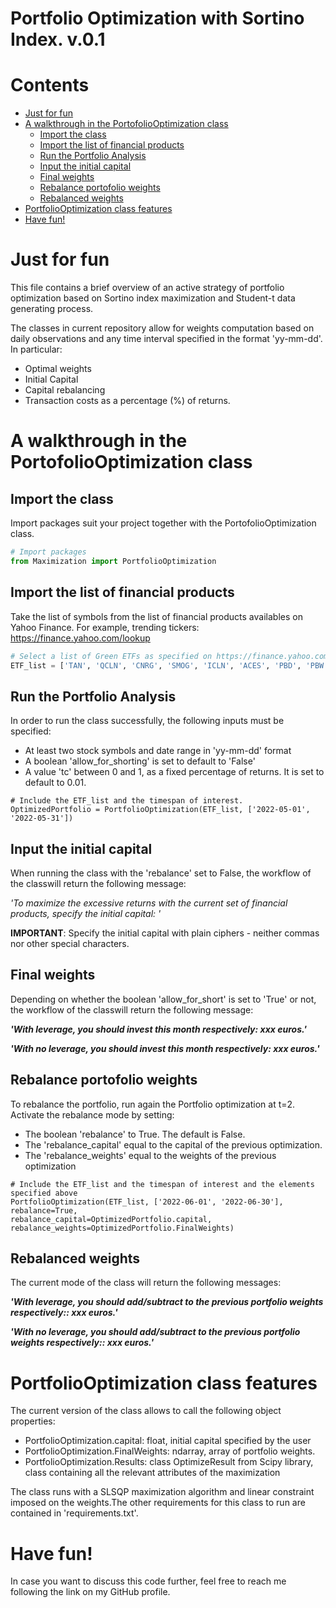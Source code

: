 
Portfolio Optimization with Sortino Index. v.0.1
================================================

Contents
========

* [Just for fun](#just-for-fun)
* [A walkthrough in the PortofolioOptimization class](#a-walkthrough-in-the-portofoliooptimization-class)
	* [Import the class](#import-the-class)
	* [Import the list of financial products](#import-the-list-of-financial-products)
	* [Run the Portfolio Analysis](#run-the-portfolio-analysis)
	* [Input the initial capital](#input-the-initial-capital)
	* [Final weights](#final-weights)
	* [Rebalance portofolio weights](#rebalance-portofolio-weights)
	* [Rebalanced weights](#rebalanced-weights)
* [PortfolioOptimization class features](#portfoliooptimization-class-features)
* [Have fun!](#have-fun)

# Just for fun


This file contains a brief overview of an active strategy of portfolio optimization based on Sortino index maximization and Student-t data generating process.

The classes in current repository allow for weights computation based on daily observations and any time interval specified in the format 'yy-mm-dd'. In particular: 
- Optimal weights
- Initial Capital
- Capital rebalancing
- Transaction costs as a percentage (%) of returns.



# A walkthrough in the PortofolioOptimization class

## Import the class


Import packages suit your project together with the PortofolioOptimization class.

```python
# Import packages 
from Maximization import PortfolioOptimization
```
## Import the list of financial products


Take the list of symbols from the list of financial products availables on Yahoo Finance.
For example, trending tickers:  https://finance.yahoo.com/lookup

```python
# Select a list of Green ETFs as specified on https://finance.yahoo.com
ETF_list = ['TAN', 'QCLN', 'CNRG', 'SMOG', 'ICLN', 'ACES', 'PBD', 'PBW', 'FAN', 'NZAC']
```
## Run the Portfolio Analysis


In order to run the class successfully, the following inputs must be specified:
- At least two stock symbols and date range in 'yy-mm-dd' format
- A boolean 'allow_for_shorting' is set to default to 'False'
- A value 'tc' between 0 and 1, as a fixed percentage of returns. It is set to default to 0.01.


```
# Include the ETF_list and the timespan of interest.
OptimizedPortfolio = PortfolioOptimization(ETF_list, ['2022-05-01', '2022-05-31'])
```
## Input the initial capital


When running the class with the 'rebalance' set to False, the workflow of the classwill return the following message:


*'To maximize the excessive returns with the current set of financial products, specify the initial capital: '*



**IMPORTANT**: Specify the initial capital with plain ciphers - neither commas nor other special characters.
## Final weights


Depending on whether the boolean 'allow_for_short' is set to 'True' or not, the workflow of the classwill return the following message:


***'With leverage, you should invest this month respectively: xxx euros.'***



***'With no leverage, you should invest this month respectively: xxx euros.'***


## Rebalance portofolio weights


To rebalance the portfolio, run again the Portfolio optimization at t=2.
Activate the rebalance mode by setting:
- The boolean 'rebalance' to True. The default is False.
- The 'rebalance_capital' equal to the capital of the previous optimization.
- The 'rebalance_weights' equal to the weights of the previous optimization


```
# Include the ETF_list and the timespan of interest and the elements specified above
PortfolioOptimization(ETF_list, ['2022-06-01', '2022-06-30'], rebalance=True, 
rebalance_capital=OptimizedPortfolio.capital,
rebalance_weights=OptimizedPortfolio.FinalWeights)
```
## Rebalanced weights


The current mode of the class will return the following messages:


***'With leverage, you should add/subtract to the previous portfolio weights respectively:: xxx euros.'***



***'With no leverage, you should add/subtract to the previous portfolio weights respectively:: xxx euros.'***


# PortfolioOptimization class features


The current version of the class allows to call the following object properties:

- PortfolioOptimization.capital: float, initial capital specified by the user
- PortfolioOptimization.FinalWeights: ndarray, array of portfolio weights.
- PortfolioOptimization.Results: class OptimizeResult from Scipy library, class containing all the relevant attributes of the maximization


The class runs with a SLSQP maximization algorithm and linear constraint imposed on the weights.The other requirements for this class to run are contained in 'requirements.txt'.
# Have fun!


In case you want to discuss this code further, feel free to reach me following the link on my GitHub profile.